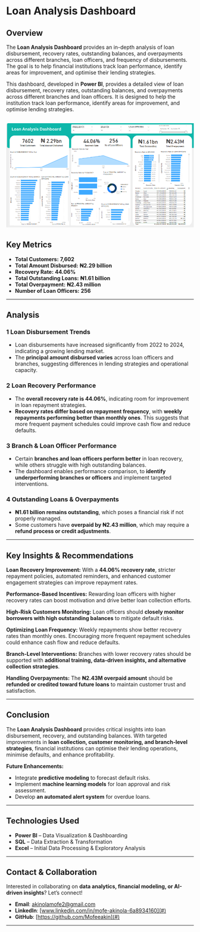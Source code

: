 # Loan Analysis Dashboard  

## Overview  
The **Loan Analysis Dashboard** provides an in-depth analysis of loan disbursement, recovery rates, outstanding balances, and overpayments across different branches, loan officers, and frequency of disbursements. The goal is to help financial institutions track loan performance, identify areas for improvement, and optimise their lending strategies.


This dashboard, developed in **Power BI**, provides a detailed view of loan disbursement, recovery rates, outstanding balances, and overpayments across different branches and loan officers. It is designed to help the institution track loan performance, identify areas for improvement, and optimise lending strategies.

![Loan Dashboard.png](https://github.com/Mofeeakin/Loan-Analysis/blob/8193ecb6112076e538a64b3fa53e6caa21bc3294/Loan%20Analysis%20Dashboard.png)
---

## Key Metrics  
- **Total Customers:** **7,602**  
- **Total Amount Disbursed:** **₦2.29 billion**  
- **Recovery Rate:** **44.06%**  
- **Total Outstanding Loans:** **₦1.61 billion**  
- **Total Overpayment:** **₦2.43 million**  
- **Number of Loan Officers:** **256**  

---

## Analysis  

### 1️ **Loan Disbursement Trends**  
- Loan disbursements have increased significantly from 2022 to 2024, indicating a growing lending market.
- The **principal amount disbursed varies** across loan officers and branches, suggesting differences in lending strategies and operational capacity.    

### 2️ **Loan Recovery Performance**  
- The **overall recovery rate is 44.06%**, indicating room for improvement in loan repayment strategies.
- **Recovery rates differ based on repayment frequency**, with **weekly repayments performing better than monthly ones**. This suggests that more frequent payment schedules could improve cash flow and reduce defaults.
  
### 3️ **Branch & Loan Officer Performance**  
- Certain **branches and loan officers perform better** in loan recovery, while others struggle with high outstanding balances.  
- The dashboard enables performance comparison, to **identify underperforming branches or officers** and implement targeted interventions.  

### 4️ **Outstanding Loans & Overpayments**  
- **₦1.61 billion remains outstanding**, which poses a financial risk if not properly managed.  
- Some customers have **overpaid by ₦2.43 million**, which may require a **refund process or credit adjustments**.  

---

## Key Insights & Recommendations  

 **Loan Recovery Improvement:** With a **44.06% recovery rate**, stricter repayment policies, automated reminders, and enhanced customer engagement strategies can improve repayment rates.  

 **Performance-Based Incentives:** Rewarding loan officers with higher recovery rates can boost motivation and drive better loan collection efforts.  

 **High-Risk Customers Monitoring:** Loan officers should **closely monitor borrowers with high outstanding balances** to mitigate default risks.  

 **Optimizing Loan Frequency:** Weekly repayments show better recovery rates than monthly ones. Encouraging more frequent repayment schedules could enhance cash flow and reduce defaults.  

 **Branch-Level Interventions:** Branches with lower recovery rates should be supported with **additional training, data-driven insights, and alternative collection strategies**.  

 **Handling Overpayments:** The **₦2.43M overpaid amount** should be **refunded or credited toward future loans** to maintain customer trust and satisfaction.  

---

## Conclusion  

The **Loan Analysis Dashboard** provides critical insights into loan disbursement, recovery, and outstanding balances. With targeted improvements in **loan collection, customer monitoring, and branch-level strategies**, financial institutions can optimise their lending operations, minimise defaults, and enhance profitability.  

**Future Enhancements:**  
- Integrate **predictive modeling** to forecast default risks.  
- Implement **machine learning models** for loan approval and risk assessment.  
- Develop **an automated alert system** for overdue loans.  

---

## Technologies Used  
- **Power BI** – Data Visualization & Dashboarding  
- **SQL** – Data Extraction & Transformation  
- **Excel** – Initial Data Processing & Exploratory Analysis  

---

## Contact & Collaboration  

Interested in collaborating on **data analytics, financial modeling, or AI-driven insights**? Let’s connect!  

- **Email**: [akinolamofe2@gmail.com](mailto:akinolamofe2@gmail.com)  
- **LinkedIn**: [www.linkedin.com/in/mofe-akinola-6a8934160](#)  
- **GitHub**: [https://github.com/Mofeeakin](#)  

---
